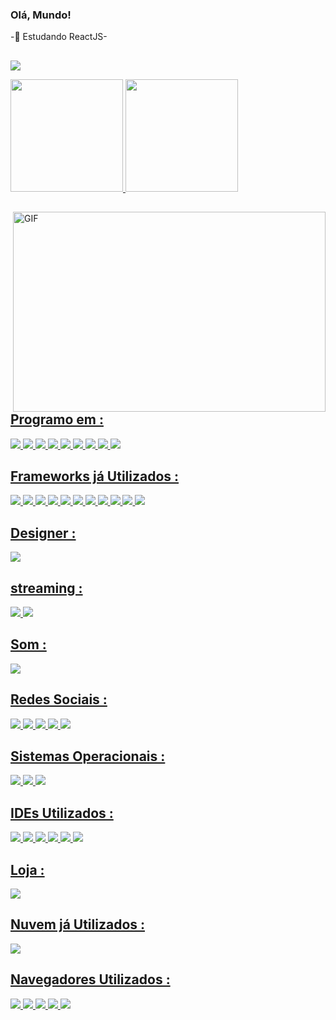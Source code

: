 ### Olá, Mundo!

-🌱 Estudando ReactJS- 
##
![](https://visitor-badge.glitch.me/badge?page_id=K4UA.K4UA)
<div>
  <a href="https://github.com/K4UA">
  <img height="180em" src="https://github-readme-stats.vercel.app/api?username=CYBERB1TE&show_icons=true&theme=tokyonight&include_all_commits=true&count_private=true"/>
  <img height="180em" src="https://github-readme-stats.vercel.app/api/top-langs/?username=CYBERB1TE&layout=compact&langs_count=7&theme=tokyonight"/>
</div>
  
  
  
<img align="right" alt="GIF" src="https://github.com/abhisheknaiidu/abhisheknaiidu/blob/master/code.gif?raw=true" width="500" height="320" />

  
  ## Programo em : 

<img src="https://img.shields.io/badge/HTML5-E34F26?style=for-the-badge&logo=html5&logoColor=white" /> <img src="https://img.shields.io/badge/CSS3-1572B6?style=for-the-badge&logo=css3&logoColor=white" /> <img src="https://img.shields.io/badge/JavaScript-F7DF1E?style=for-the-badge&logo=javascript&logoColor=black" /> <img src="https://img.shields.io/badge/TypeScript-007ACC?style=for-the-badge&logo=typescript&logoColor=white" /> <img src="https://img.shields.io/badge/C%23-239120?style=for-the-badge&logo=c-sharp&logoColor=white" /> <img src="https://img.shields.io/badge/json-5E5C5C?style=for-the-badge&logo=json&logoColor=white" /> <img src="https://img.shields.io/badge/React-20232A?style=for-the-badge&logo=react&logoColor=61DAFB" /> <img src="https://img.shields.io/badge/Microsoft_Office-D83B01?style=for-the-badge&logo=microsoft-office&logoColor=white" /> <img src="https://img.shields.io/badge/Microsoft-666666?style=for-the-badge&logo=microsoft&logoColor=white" />  
  
  ## Frameworks já Utilizados :
  
  <img src="https://img.shields.io/badge/Node.js-339933?style=for-the-badge&logo=nodedotjs&logoColor=white" /> <img src="https://img.shields.io/badge/npm-CB3837?style=for-the-badge&logo=npm&logoColor=white" /> <img src="https://img.shields.io/badge/Yarn-2C8EBB?style=for-the-badge&logo=yarn&logoColor=white" /> <img src="https://img.shields.io/badge/Markdown-000000?style=for-the-badge&logo=markdown&logoColor=white" /> <img src="https://img.shields.io/badge/Vue.js-35495E?style=for-the-badge&logo=vuedotjs&logoColor=4FC08D" /> <img src="https://img.shields.io/badge/Angular-DD0031?style=for-the-badge&logo=angular&logoColor=white" /> <img src="https://img.shields.io/badge/Bootstrap-563D7C?style=for-the-badge&logo=bootstrap&logoColor=white" /> <img src="https://img.shields.io/badge/styled--components-DB7093?style=for-the-badge&logo=styled-components&logoColor=white" /> <img src="https://img.shields.io/badge/next.js-000000?style=for-the-badge&logo=nextdotjs&logoColor=white" /> <img src="https://img.shields.io/badge/git-F05032?style=for-the-badge&logo=git&logoColor=white" /> <img src="https://img.shields.io/badge/Svelte-4A4A55?style=for-the-badge&logo=svelte&logoColor=FF3E00" />
  
  ## Designer :
  
  <img src="https://aleen42.github.io/badges/src/photoshop.svg" />
 
  ## streaming :
  
  <img src="https://img.shields.io/badge/YouTube-FF0000?style=for-the-badge&logo=youtube&logoColor=white" /> <img src="https://img.shields.io/badge/Netflix-E50914?style=for-the-badge&logo=netflix&logoColor=white" />

  ## Som :
  
  <img src="https://img.shields.io/badge/ZERUS-1ED760?&style=for-the-badge&logo=spotify&logoColor=white" />
  
  ## Redes Sociais :
  
  <img src="https://img.shields.io/badge/MR.BYTE-7289DA?style=for-the-badge&logo=discord&logoColor=white" /> <img src="https://img.shields.io/badge/K4UA-100000?style=for-the-badge&logo=github&logoColor=white" /> <img src="https://img.shields.io/badge/K4UA-%23E60023.svg?&style=for-the-badge&logo=Pinterest&logoColor=white" /> <img src="https://img.shields.io/badge/K4UA-FE7A16?style=for-the-badge&logo=stack-overflow&logoColor=white" />
<img src="https://img.shields.io/badge/@Zerus_fc-E4405F?style=for-the-badge&logo=instagram&logoColor=white" />
  
  ## Sistemas Operacionais :
  
  <img src="https://img.shields.io/badge/Android-3DDC84?style=for-the-badge&logo=android&logoColor=white" /> <img src="https://img.shields.io/badge/Windows-0078D6?style=for-the-badge&logo=windows&logoColor=white" /> <img src="https://img.shields.io/badge/Kali_Linux-557C94?style=for-the-badge&logo=kali-linux&logoColor=white" />

  ## IDEs Utilizados :
  
  <img src="https://img.shields.io/badge/Visual_Studio_Code-0078D4?style=for-the-badge&logo=visual%20studio%20code&logoColor=white" /> <img src="https://img.shields.io/badge/Visual_Studio-5C2D91?style=for-the-badge&logo=visual%20studio&logoColor=white" /> <img src="https://img.shields.io/badge/Atom-66595C?style=for-the-badge&logo=Atom&logoColor=white" /> <img src="https://img.shields.io/badge/Eclipse-2C2255?style=for-the-badge&logo=eclipse&logoColor=white" /> <img src="https://img.shields.io/badge/sublime_text-%23575757.svg?&style=for-the-badge&logo=sublime-text&logoColor=important" /> <img src="https://img.shields.io/badge/PyCharm-000000.svg?&style=for-the-badge&logo=PyCharm&logoColor=white" />
 
  ## Loja :
  
  <img src="https://img.shields.io/badge/Google_Play-414141?style=for-the-badge&logo=google-play&logoColor=white" />

  ## Nuvem já Utilizados :

 <img src="https://img.shields.io/badge/Heroku-430098?style=for-the-badge&logo=heroku&logoColor=white" />
  
  ## Navegadores Utilizados :
  
  <img src="https://img.shields.io/badge/Google_chrome-4285F4?style=for-the-badge&logo=Google-chrome&logoColor=white" /> <img src="https://img.shields.io/badge/Firefox_Browser-FF7139?style=for-the-badge&logo=Firefox-Browser&logoColor=white" /> <img src="https://img.shields.io/badge/Microsoft_Edge-0078D7?style=for-the-badge&logo=Microsoft-edge&logoColor=white" /> <img src="https://img.shields.io/badge/Opera-FF1B2D?style=for-the-badge&logo=Opera&logoColor=white" /> <img src="https://img.shields.io/badge/Brave-FF1B2D?style=for-the-badge&logo=Brave&logoColor=white" />
  
  
